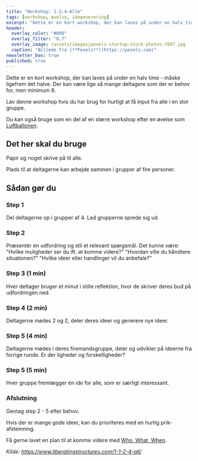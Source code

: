 ```yaml
---
title: "Workshop: 1-2-4-Alle"
tags: [workshop, øvelse, idegenerering]
excerpt: "Dette er en kort workshop, der kan laves på under en halv time - måske ligefrem det halve"
header:
  overlay_color: "#000"
  overlay_filter: "0.7"
  overlay_image: /assets/images/pexels-startup-stock-photos-7097.jpg
  caption: "Billede fra [**Pexels**](https://pexels.com)"
newsletter_box: true
published: true
---
```


Dette er en kort workshop, der kan laves på under en halv time - måske ligefrem det halve. Der kan være lige så mange deltagere som der er behov for, men minimum 8.

Lav denne workshop hvis du har brug for hurtigt at få input fra alle i en stor gruppe.

Du kan også bruge som en del af en større workshop efter en øvelse som [Luftballonen](http://hasseriis.net/Jeg-har-en-luftballon-til-dig/).

## Det her skal du bruge

Papir og noget skrive på til alle.

Plads til at deltagerne kan arbejde sammen i grupper af fire personer.

## Sådan gør du

### Step 1

Del deltagerne op i grupper af 4. Lad grupperne sprede sig ud.

### Step 2

Præsentér en udfordring og stil et relevant spørgsmål. Det kunne være: "Hvilke muligheder ser du ift. at komme videre?" "Hvordan ville du håndtere situationen?" "Hvilke ideer eller handlinger vil du anbefale?"

### Step 3 (1 min)

Hver deltager bruger et minut i stille reflektion, hvor de skriver deres bud på udfordringen ned.

### Step 4 (2 min)

Deltagerne mødes 2 og 2, deler deres ideer og generere nye ideer.

### Step 5 (4 min)

Deltagerne mødes i deres firemandsgruppe, deler og udvikler på ideerne fra forrige runde. Er der ligheder og forskelligheder?

### Step 5 (5 min)

Hver gruppe fremlægger én ide for alle, som er særligt interessant.

### Afslutning

Gentag step 2 - 5 efter behov.

Hvis der er mange gode ideer, kan du prioriteres med en hurtig prik-afstemning.

Få gerne lavet en plan til at komme videre med [Who, What, When](http://hasseriis.net/who-what-when/).

_Kilde: https://www.liberatingstructures.com/1-1-2-4-all/_
